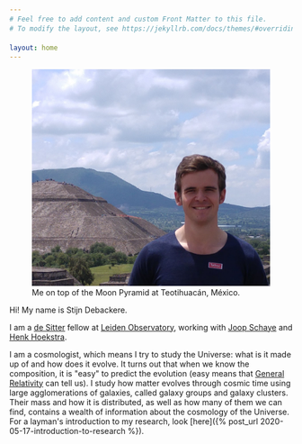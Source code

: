```yaml
---
# Feel free to add content and custom Front Matter to this file.
# To modify the layout, see https://jekyllrb.com/docs/themes/#overriding-theme-defaults

layout: home
---
```

<figure>
<img src="/assets/img/stijn.jpg">
<figcaption>Me on top of the Moon Pyramid at Teotihuacán, México.</figcaption>
</figure>

Hi! My name is Stijn Debackere.

I am a [de Sitter][leiden-de-sitter] fellow at [Leiden
Observatory][leiden-observatory], working with [Joop
Schaye][joop-schaye] and [Henk Hoekstra][henk-hoekstra]. 

I am a cosmologist, which means I try to study the Universe: what is
it made up of and how does it evolve. It turns out that when we know
the composition, it is "easy" to predict the evolution (easy means
that [General
Relativity](https://en.wikipedia.org/wiki/General_relativity) can tell
us). I study how matter evolves through cosmic time using large
agglomerations of galaxies, called galaxy groups and galaxy clusters.
Their mass and how it is distributed, as well as how many of them we
can find, contains a wealth of information about the cosmology of the
Universe. For a layman's introduction to my research, look [here]({%
post_url 2020-05-17-introduction-to-research %}).

[leiden-de-sitter]: http://www.leidendesitter.nl/de_Sitter/MSc_%26_PhD_Programme.html
[leiden-observatory]: https://www.universiteitleiden.nl/en/science/astronomy
[joop-schaye]: https://home.strw.leidenuniv.nl/~schaye/
[henk-hoekstra]: https://home.strw.leidenuniv.nl/~hoekstra/
